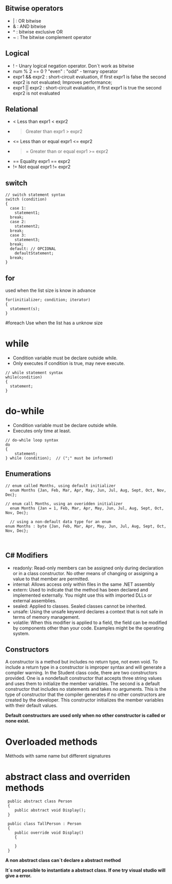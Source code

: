 ## Bitwise operators
- | : OR bitwise
- & : AND bitwise
- ^ : bitwise exclusive OR
- ~ : The bitwise complement operator

## Logical 
- ! - Unary logical negation operator. Don´t work as bitwise
- num % 2 == 0 ? "even" : "odd" - ternary operator
- expr1 && expr2 : short-circuit evaluation, if first expr1 is false the second expr2 is not evaluated; Improves performance;
- expr1 || expr2 : short-circuit evaluation, if first expr1 is true the second expr2 is not evaluated

## Relational
- < Less than expr1 < expr2
- > Greater than expr1 > expr2
- <= Less than or equal expr1 <= expr2
- >= Greater than or equal expr1 >= expr2
- == Equality expr1 == expr2
- != Not equal expr1 != expr2

## switch
```
// switch statement syntax
switch (condition)
{
  case 1:
    statement1;
  break;
  case 2:
    statement2;
  break;
  case 3:
    statement3;
  break;
  default: // OPCIONAL
    defaultStatement;
  break;
}
```

## for
used when the list size is know in advance

```
for(initializer; condition; iterator)
{
  statement(s);
}
```

#foreach
Use when the list has a unknow size

# while
- Condition variable must be declare outside while. 
- Only executes if condition is true, may neve execute.

```
// while statement syntax
while(condition)
{
  statement;
}
```
# do-while
- Condition variable must be declare outside while. 
- Executes only time at least.

```
// do-while loop syntax
do
{
    statement;
} while (condition);  // (";" must be informed)

```

## Enumerations
```
// enum called Months, using default initializer
  enum Months {Jan, Feb, Mar, Apr, May, Jun, Jul, Aug, Sept, Oct, Nov, Dec};

// enum call Months, using an overidden initializer
  enum Months {Jan = 1, Feb, Mar, Apr, May, Jun, Jul, Aug, Sept, Oct, Nov, Dec};
  
  // using a non-default data type for an enum
enum Months : byte {Jan, Feb, Mar, Apr, May, Jun, Jul, Aug, Sept, Oct, Nov, Dec};
  
  
```

## C# Modifiers
- readonly: Read-only members can be assigned only during declaration or in a class constructor.
No other means of changing or assigning a value to that member are permitted.
- internal: Allows access only within files in the same .NET assembly
- extern: Used to indicate that the method has been declared and implemented externally.
You might use this with imported DLLs or external assemblies.
- sealed:  Applied to classes. Sealed classes cannot be inherited.
- unsafe: Using the unsafe keyword declares a context that is not safe in terms of memory management.
- volatile: When this modifier is applied to a field, the field can be modified by components other than your code. Examples might be the operating system.

## Constructors

A constructor is a method but includes no return type, not even void. To include
a return type in a constructor is improper syntax and will generate a compiler warning.
In the Student class code, there are two constructors provided. One is a nondefault constructor that
accepts three string values and uses them to initialize the member variables. The second is a default constructor that includes no statements and takes no arguments. This is the type of constructor that
the compiler generates if no other constructors are created by the developer. This constructor initializes
the member variables with their default values.

**Default constructors are used only when no other constructor is called or
none exist.**

# Overloaded methods
Méthods with same name but different signatures

# abstract class and overriden methods
```
 public abstract class Person
 {
    public abstract void Display();
 }
 
 public class TallPerson : Person
 {
    public override void Display()
    {
    
    }
 }

```
 **A non abstract class can´t declare a abstract method**
 
 **It´s not possible to instantiate a abstract class. If one try visual studio will give a error.**
